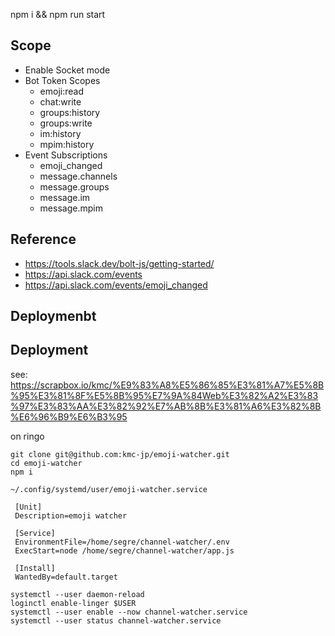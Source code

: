 npm i && npm run start

## Scope
- Enable Socket mode
- Bot Token Scopes
  - emoji:read
  - chat:write
  - groups:history
  - groups:write
  - im:history
  - mpim:history
- Event Subscriptions
  - emoji_changed
  - message.channels
  - message.groups
  - message.im
  - message.mpim

## Reference
- https://tools.slack.dev/bolt-js/getting-started/
- https://api.slack.com/events
- https://api.slack.com/events/emoji_changed

## Deploymenbt

## Deployment

see: <https://scrapbox.io/kmc/%E9%83%A8%E5%86%85%E3%81%A7%E5%8B%95%E3%81%8F%E5%8B%95%E7%9A%84Web%E3%82%A2%E3%83%97%E3%83%AA%E3%82%92%E7%AB%8B%E3%81%A6%E3%82%8B%E6%96%B9%E6%B3%95>

on ringo
```
git clone git@github.com:kmc-jp/emoji-watcher.git
cd emoji-watcher
npm i
```

`~/.config/systemd/user/emoji-watcher.service`

```
 [Unit]
 Description=emoji watcher

 [Service]
 EnvironmentFile=/home/segre/channel-watcher/.env
 ExecStart=node /home/segre/channel-watcher/app.js

 [Install]
 WantedBy=default.target
```

```
systemctl --user daemon-reload
loginctl enable-linger $USER
systemctl --user enable --now channel-watcher.service
systemctl --user status channel-watcher.service
```
